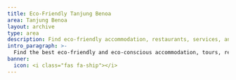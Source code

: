 ```yaml
---
title: Eco-Friendly Tanjung Benoa
area: Tanjung Benoa
layout: archive
type: area
description: Find eco-friendly accommodation, restaurants, services, and things to do in Tanjung Benoa, Bali with our free green business directory.
intro_paragraph: >-
  Find the best eco-friendly and eco-conscious accommodation, tours, restaurants, and services in Tanjung Benoa. The peninsula of Tanjung Benoa is nearby [Nusa Dua](/areas/nusa-dua) and is famous for its beaches and abundance of water sports and underwater activities. Visitors enjoy water skiing, jet skiing, scuba diving, snorkeling, parasailing, and inflatable boat rides. It also has great temples, spas, luxury resorts, and spas.
banner:
  icon: <i class="fas fa-ship"></i>
---
```

